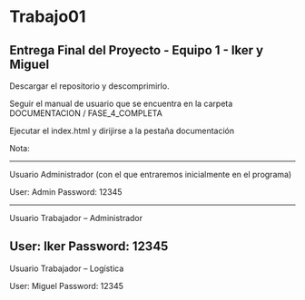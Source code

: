 # Trabajo01
Entrega Final del Proyecto - Equipo 1 -  Iker y Miguel
-------------------------------------------------------

Descargar el repositorio y descomprimirlo.

Seguir el manual de usuario que se encuentra en la carpeta DOCUMENTACION / FASE_4_COMPLETA

Ejecutar el index.html y dirijirse a la pestaña documentación

Nota: 

--------------
Usuario Administrador (con el que entraremos inicialmente en el programa)

User: Admin 
Password: 12345

--------------
Usuario Trabajador – Administrador

User: Iker
Password: 12345
--------------
Usuario Trabajador – Logística

User: Miguel
Password: 12345
